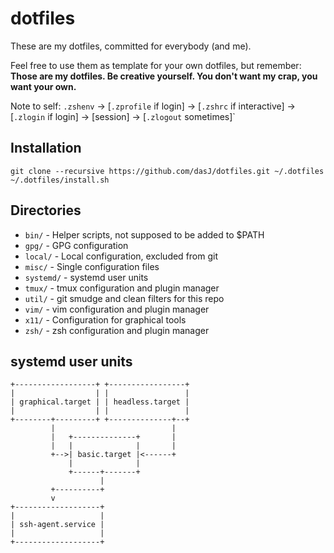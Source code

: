 # dotfiles

These are my dotfiles, committed for everybody (and me).

Feel free to use them as template for your own dotfiles, but remember: **Those are my dotfiles. Be creative yourself. You don't want my crap, you want your own.**

Note to self:
`.zshenv` → [`.zprofile` if login] → [`.zshrc` if interactive] → [`.zlogin` if login] → [session] → [`.zlogout` sometimes]`

## Installation
	git clone --recursive https://github.com/dasJ/dotfiles.git ~/.dotfiles
	~/.dotfiles/install.sh

## Directories

- `bin/` - Helper scripts, not supposed to be added to $PATH
- `gpg/` - GPG configuration
- `local/` - Local configuration, excluded from git
- `misc/` - Single configuration files
- `systemd/` - systemd user units
- `tmux/` - tmux configuration and plugin manager
- `util/` - git smudge and clean filters for this repo
- `vim/` - vim configuration and plugin manager
- `x11/` - Configuration for graphical tools
- `zsh/` - zsh configuration and plugin manager

## systemd user units

```
+------------------+ +-----------------+
|                  | |                 |
| graphical.target | | headless.target |
|                  | |                 |
+--------+---------+ +--------------+--+
         |                          |
         |   +--------------+       |
         |   |              |       |
         +-->| basic.target |<------+
             |              |
             +------+-------+
                    |
         +----------+
         v
+-------------------+
|                   |
| ssh-agent.service |
|                   |
+-------------------+
```
